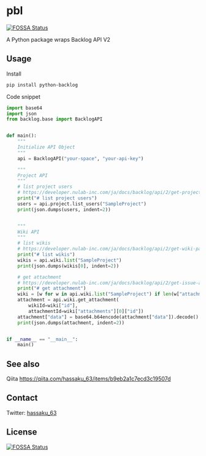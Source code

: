 # pbl
[![FOSSA Status](https://app.fossa.com/api/projects/git%2Bgithub.com%2Fhassaku63%2Fpbl.svg?type=shield)](https://app.fossa.com/projects/git%2Bgithub.com%2Fhassaku63%2Fpbl?ref=badge_shield)


A Python package wraps Backlog API V2

## Usage

Install

```bash
pip install python-backlog
```

Code snippet

```python
import base64
import json
from backlog.base import BacklogAPI


def main():
    """
    Initialize API Object
    """
    api = BacklogAPI("your-space", "your-api-key")

    """
    Project API
    """
    # list project users
    # https://developer.nulab-inc.com/ja/docs/backlog/api/2/get-project-list/
    print("# list project users")
    users = api.project.list_users("SampleProject")
    print(json.dumps(users, indent=2))


    """
    Wiki API
    """
    # list wikis
    # https://developer.nulab-inc.com/ja/docs/backlog/api/2/get-wiki-page-list/
    print("# list wikis")
    wikis = api.wiki.list("SampleProject")
    print(json.dumps(wikis[0], indent=2))

    # get attachment
    # https://developer.nulab-inc.com/ja/docs/backlog/api/2/get-issue-attachment/
    print("# get attachment")
    wiki = [w for w in api.wiki.list("SampleProject") if len(w["attachments"]) > 0][0]
    attachment = api.wiki.get_attachment(
        wikiId=wiki["id"],
        attachmentId=wiki["attachments"][0]["id"])
    attachment["data"] = base64.b64encode(attachment["data"]).decode()
    print(json.dumps(attachment, indent=2))


if __name__ == "__main__":
    main()
```

## See also

Qiita https://qiita.com/hassaku_63/items/b9eb2a1c7ecd3c19507d

## Contact

Twitter: [hassaku_63](https://twitter.com/hassaku_63)


## License
[![FOSSA Status](https://app.fossa.com/api/projects/git%2Bgithub.com%2Fhassaku63%2Fpbl.svg?type=large)](https://app.fossa.com/projects/git%2Bgithub.com%2Fhassaku63%2Fpbl?ref=badge_large)
